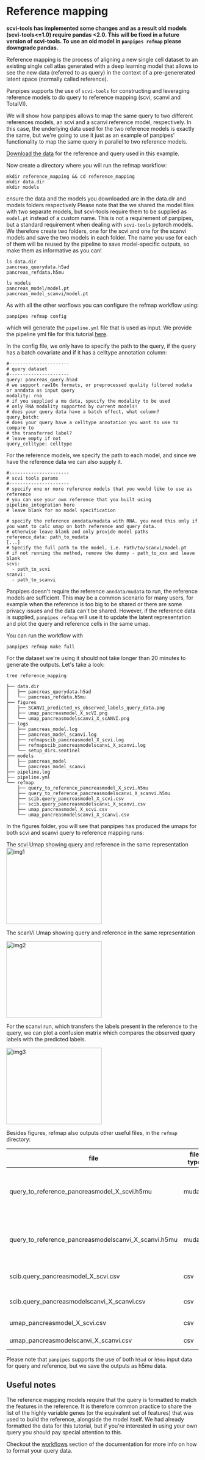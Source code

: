 Reference mapping
===================

**scvi-tools has implemented some changes and as a result old models (scvi-tools<=1.0) require pandas <2.0. 
This will be fixed in a future version of scvi-tools. 
To use an old model in `panpipes refmap` please downgrade pandas.** 


Reference mapping is the process of aligning a new single cell dataset to an existing single cell atlas generated with a deep learning model that allows to see the new data (referred to as query) in the context of a pre-genererated latent space (normally called reference).

Panpipes supports the use of `scvi-tools` for constructing and leveraging reference models to do query to reference mapping (scvi, scanvi and TotalVI).

We will show how panpipes allows to map the same query to two different references models, an scvi and a scanvi reference model, respectively.
In this case, the underlying data used for the two reference models is exactly the same, but we're going to use it just as an example of panpipes' functionality to map the same query in parallel to two reference models. 

[Download the data](https://figshare.com/articles/dataset/refmap_inputs_for_panpipes/24573961) for the reference and query used in this example.

Now create a directory where you will run the refmap workflow:

```
mkdir reference_mapping && cd reference_mapping
mkdir data.dir
mkdir models
```
ensure the data and the models you downloaded are in the data.dir and models folders respectively
Please note that the we shared the model files with two separate models, but scvi-tools require them to be supplied as `model.pt` instead of a custom name. This is not a requirement of panpipes, but a standard requirement when dealing with `scvi-tools` pytorch models. We therefore create two folders, one for the scvi and one for the scanvi models and save the two models in each folder. The name you use for each of them will be reused by the pipeline to save model-specific outputs, so make them as informative as you can!

```
ls data.dir
pancreas_querydata.h5ad
pancreas_refdata.h5mu

ls models
pancreas_model/model.pt
pancreas_model_scanvi/model.pt
```

As with all the other worflows you can configure the refmap workflow using:

`panpipes refmap config`

which will generate the `pipeline.yml` file that is used as input. 
We provide the pipeline yml file for this tutorial [here](pipeline_yml.md).


In the config file, we only have to specify the path to the query, if the query has a batch covariate and if it has a celltype annotation column:

```
#----------------------
# query dataset
#----------------------
query: pancreas_query.h5ad
# we support raw10x formats, or preprocessed quality filtered mudata or anndata as input query
modality: rna
# if you supplied a mu data, specify the modality to be used
# only RNA modality supported by current models!
# does your query data have a batch effect, what column?
query_batch:
# does your query have a celltype annotation you want to use to compare to
# the transferred label?
# leave empty if not
query_celltype: celltype

```


For the reference models, we specify the path to each model, and since we have the reference data we can also supply it. 

```
#----------------------
# scvi tools params
#----------------------
# specify one or more reference models that you would like to use as reference
# you can use your own reference that you built using pipeline_integration here
# leave blank for no model specification

# specify the reference anndata/mudata with RNA. you need this only if you want to calc umap on both reference and query data.
# otherwise leave blank and only provide model paths
reference_data: path_to_mudata 
[...]
# Specify the full path to the model, i.e. Path/to/scanvi/model.pt
# if not running the method, remove the dummy - path_to_xxx and leave blank
scvi:
  - path_to_scvi
scanvi: 
  - path_to_scanvi 

```

Panpipes doesn't require the reference `anndata/mudata` to run, the reference models are sufficient. This may be a common scenario for many users, for example when the reference is too big to be shared or there are some privacy issues and the data can't be shared. 
However, if the reference data is supplied, `panpipes refmap` will use it to update the latent representation and plot the query and reference cells in the same umap.

You can run the workflow with

`panpipes refmap make full`


For the dataset we're using it should not take longer than 20 minutes to generate the outputs. 
Let's take a look:

```
tree reference_mapping                  

├── data.dir
│   ├── pancreas_querydata.h5ad 
│   └── pancreas_refdata.h5mu 
├── figures
│   ├── SCANVI_predicted_vs_observed_labels_query_data.png
│   ├── umap_pancreasmodel_X_scVI.png
│   └── umap_pancreasmodelscanvi_X_scANVI.png
├── logs
│   ├── pancreas_model.log
│   ├── pancreas_model_scanvi.log
│   ├── refmapscib_pancreasmodel_X_scvi.log
│   ├── refmapscib_pancreasmodelscanvi_X_scanvi.log
│   └── setup_dirs.sentinel
├── models
│   ├── pancreas_model 
│   └── pancreas_model_scanvi 
├── pipeline.log
├── pipeline.yml
└── refmap
    ├── query_to_reference_pancreasmodel_X_scvi.h5mu
    ├── query_to_reference_pancreasmodelscanvi_X_scanvi.h5mu
    ├── scib.query_pancreasmodel_X_scvi.csv
    ├── scib.query_pancreasmodelscanvi_X_scanvi.csv
    ├── umap_pancreasmodel_X_scvi.csv
    └── umap_pancreasmodelscanvi_X_scanvi.csv

```

In the figures folder, you will see that panpipes has produced the umaps for both scvi and scanvi query to reference mapping runs:


The scvi Umap showing query and reference in the same representation
<img src="https://github.com/DendrouLab/panpipes-tutorials/blob/main/docs/refmap_pancreas/umap_pancreasmodel_X_scVI.png?raw=true" alt="img1" width = "250" height="200"  />

The scanVI Umap showing query and reference in the same representation

<img src="https://github.com/DendrouLab/panpipes-tutorials/blob/main/docs/refmap_pancreas/umap_pancreasmodelscanvi_X_scANVI.png?raw=true" alt="img2" width = "250" height="200" />



For the scanvi run, which transfers the labels present in the reference to the query, we can plot a confusion matrix which compares the observed query labels with the predicted labels.

<img src="https://github.com/DendrouLab/panpipes-tutorials/blob/main/docs/refmap_pancreas/SCANVI_predicted_vs_observed_labels_query_data.png?raw=true" alt="img3" width = "250" height="200"/>


Besides figures, refmap also outputs other useful files, in the `refmap` directory:


| file                                                 | file type | info                                                         |
| ---------------------------------------------------- | --------- | ------------------------------------------------------------ |
| query_to_reference_pancreasmodel_X_scvi.h5mu         | mudata    | the concatenated query and reference data for the scvi run   |
| query_to_reference_pancreasmodelscanvi_X_scanvi.h5mu | mudata    | the concatenated query and reference data for the scanvi run |
| scib.query_pancreasmodel_X_scvi.csv                  | csv       | scib metrics results for the scvi run                        |
| scib.query_pancreasmodelscanvi_X_scanvi.csv          | csv       | scib metrics results for the scvi run                        |
| umap_pancreasmodel_X_scvi.csv                        | csv       | umap coordinates                                             |
| umap_pancreasmodelscanvi_X_scanvi.csv                | csv       | umap coordinates                                             |


Please note that `panpipes` supports the use of both `h5ad` or `h5mu` input data for query and reference, but we save the outputs as h5mu data.

## Useful notes

The reference mapping models require that the query is formatted to match the features in the reference. It is therefore common practice to share the list of the highly variable genes (or the equivalent set of features) that was used to build the reference, alongside the model itself. We had already formatted the data for this tutorial, but if you're interested in using your own query you should pay special attention to this.

Checkout the [workflows](https://panpipes-pipelines.readthedocs.io/en/latest/workflows/refmap.html) section of the documentation for more info on how to format your query data.
